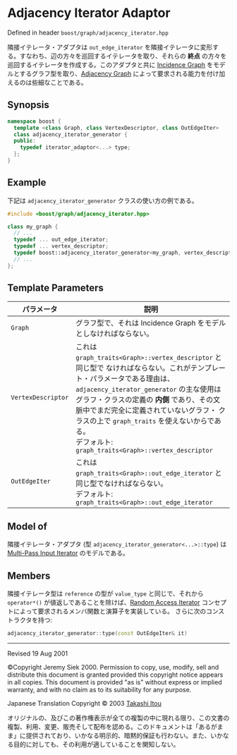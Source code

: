 # Adjacency Iterator Adaptor

Defined in header `boost/graph/adjacency_iterator.hpp`

隣接イテレータ・アダプタは `out_edge_iterator` を隣接イテレータに変形する。すなわち、辺の方々を巡回するイテレータを取り、それらの **終点** の方々を巡回するイテレータを作成する。このアダプタと共に [Incidence Graph](IncidenceGraph.md) をモデルとするグラフ型を取り、[Adjacency Graph](AdjacencyGraph.md) によって要求される能力を付け加えるのは些細なことである。


## Synopsis

```cpp
namespace boost {
  template <class Graph, class VertexDescriptor, class OutEdgeIter>
  class adjacency_iterator_generator {
  public:
    typedef iterator_adaptor<...> type;
  };
}
```


## Example
下記は `adjacency_iterator_generator` クラスの使い方の例である。

```cpp
#include <boost/graph/adjacency_iterator.hpp>

class my_graph {
  // ...
  typedef ... out_edge_iterator;
  typedef ... vertex_descriptor;
  typedef boost::adjacency_iterator_generator<my_graph, vertex_descriptor, out_edge_iterator>::type adjacency_iterator;
  // ...
};
```


## Template Parameters

| パラメータ | 説明 |
|------------|------|
| `Graph`    | グラフ型で、それは Incidence Graph をモデルとしなければならない。 |
| `VertexDescriptor` | これは `graph_traits<Graph>::vertex_descriptor` と同じ型で なければならない。これがテンプレート・パラメータである理由は、 `adjacency_iterator_generator` の主な使用はグラフ・クラスの定義の **内側** であり、その文脈中でまだ完全に定義されていないグラフ・ クラスの上で `graph_traits` を使えないからである。<br/> デフォルト: `graph_traits<Graph>::vertex_descriptor` |
| `OutEdgeIter` | これは `graph_traits<Graph>::out_edge_iterator` と同じ型でなければならない。<br/> デフォルト: `graph_traits<Graph>::out_edge_iterator` |


## Model of
隣接イテレータ・アダプタ (型 `adjacency_iterator_generator<...>::type`) は [Multi-Pass Input Iterator](../utility/MultiPassInputIterator.md) のモデルである。


## Members
隣接イテレータ型は `reference` の型が `value_type` と同じで、それから `operator*()` が値返しであることを除けば、[Random Access Iterator](http://www.sgi.com/tech/stl/RandomAccessIterator.html) コンセプトによって要求されるメンバ関数と演算子を実装している。 さらに次のコンストラクタを持つ:

```cpp
adjacency_iterator_generator::type(const OutEdgeIter& it)
```


***
Revised 19 Aug 2001

©Copyright Jeremy Siek 2000. Permission to copy, use, modify, sell and distribute this document is granted provided this copyright notice appears in all copies. This document is provided "as is" without express or implied warranty, and with no claim as to its suitability for any purpose.

Japanese Translation Copyright © 2003 [Takashi Itou](mailto:takashi-it@po6.nsk.ne.jp)

オリジナルの、及びこの著作権表示が全ての複製の中に現れる限り、この文書の複製、利用、変更、販売そして配布を認める。このドキュメントは「あるがまま」に提供されており、いかなる明示的、暗黙的保証も行わない。また、いかなる目的に対しても、その利用が適していることを関知しない。


